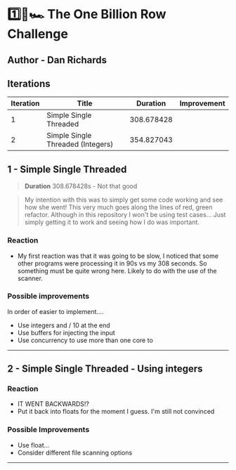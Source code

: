 # 1️⃣🐝🏎️ The One Billion Row Challenge


## Author - Dan Richards 



## Iterations 


| Iteration | Title                             | Duration    | Improvement |
|-----------|-----------------------------------|-------------| ------------|
| 1         | Simple Single Threaded            | 308.678428  |             |
| 2         | Simple Single Threaded (Integers) | 354.827043  |  




## 1 - Simple Single Threaded

> **Duration** 308.678428s  - Not that good
  
  
> My intention with this was to simply get some code working and see how she went! This very much goes along the lines of red, green refactor. 
> Although in this repository I won't be using test cases... Just simply getting it to work and seeing how I do was important.


### Reaction
- My first reaction was that it was going to be slow, I noticed that some other programs were processing it in 90s vs my 308 seconds. So something must be quite wrong here. Likely to do with the use of the scanner.



### Possible improvements
In order of easier to implement.... 
- Use integers and / 10 at the end 
- Use buffers for injecting the input 
- Use concurrency to use more than one core to


-------


## 2 - Simple Single Threaded - Using integers

### Reaction

- IT WENT BACKWARDS!? 
- Put it back into floats for the moment I guess. I'm still not convinced

### Possible Improvements 
- Use float...
- Consider different file scanning options

-------




